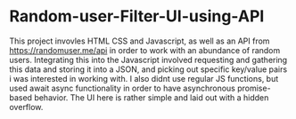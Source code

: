 # Random-user-Filter-UI-using-API
This project invovles HTML CSS and Javascript, as well as an API from https://randomuser.me/api in order to work with an abundance of random users. Integrating this into the Javascript involved requesting and gathering this data and storing it into a JSON, and picking out specific key/value pairs i was interested in working with. I also didnt use regular JS functions, but used await async functionality in order to have asynchronous promise-based behavior. The UI here is rather simple and laid out with a hidden overflow. 
